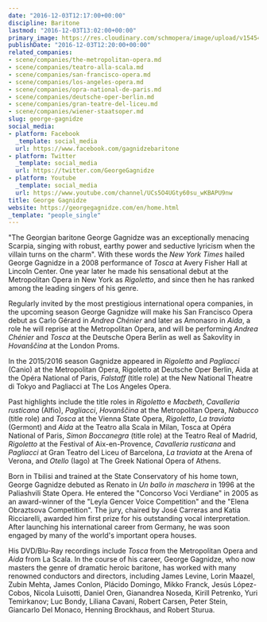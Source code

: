 ```yaml
---
date: "2016-12-03T12:17:00+00:00"
discipline: Baritone
lastmod: "2016-12-03T13:02:00+00:00"
primary_image: https://res.cloudinary.com/schmopera/image/upload/v1545409169/media/webhook-uploads/1480767312698/2016-12-3---George_Gagnidze_Maik_Reishaus.jpg.jpg
publishDate: "2016-12-03T12:20:00+00:00"
related_companies:
- scene/companies/the-metropolitan-opera.md
- scene/companies/teatro-alla-scala.md
- scene/companies/san-francisco-opera.md
- scene/companies/los-angeles-opera.md
- scene/companies/opra-national-de-paris.md
- scene/companies/deutsche-oper-berlin.md
- scene/companies/gran-teatre-del-liceu.md
- scene/companies/wiener-staatsoper.md
slug: george-gagnidze
social_media:
- platform: Facebook
  _template: social_media
  url: https://www.facebook.com/gagnidzebaritone
- platform: Twitter
  _template: social_media
  url: https://twitter.com/GeorgeGagnidze
- platform: Youtube
  _template: social_media
  url: https://www.youtube.com/channel/UCs5O4UGty60su_wKBAPU9nw
title: George Gagnidze
website: https://georgegagnidze.com/en/home.html
_template: "people_single"
---
```


"The Georgian baritone George Gagnidze was an exceptionally menacing Scarpia, singing with robust, earthy power and seductive lyricism when the villain turns on the charm". With these words the *New York Times* hailed George Gagnidze in a 2008 performance of *Tosca* at Avery Fisher Hall at Lincoln Center. One year later he made his sensational debut at the Metropolitan Opera in New York as *Rigoletto*, and since then he has ranked among the leading singers of his genre.

Regularly invited by the most prestigious international opera companies, in the upcoming season George Gagnidze will make his San Francisco Opera debut as Carlo Gérard in *Andrea Chénier* and later as Amonasro in *Aida*, a role he will reprise at the Metropolitan Opera, and will be performing *Andrea Chénier* and *Tosca* at the Deutsche Opera Berlin as well as Šakovlity in *Hovanščina* at the London Proms.

In the 2015/2016 season Gagnidze appeared in *Rigoletto* and *Pagliacci* (Canio) at the Metropolitan Opera, Rigoletto at Deutsche Oper Berlin, Aida at the Opéra National of Paris, *Falstaff* (title role) at the New National Theatre di Tokyo and Pagliacci at The Los Angeles Opera.

Past highlights include the title roles in *Rigoletto* e *Macbeth*, *Cavalleria rusticana* (Alfio), *Pagliacci*, *Hovanščina* at the Metropolitan Opera, *Nabucco* (title role) and *Tosca* at the Vienna State Opera, *Rigoletto*, *La traviata* (Germont) and *Aida* at the Teatro alla Scala in Milan, Tosca at Opéra National of Paris, *Simon Boccanegra* (title role) at the Teatro Real of Madrid, *Rigoletto* at the Festival of Aix-en-Provence, *Cavalleria rusticana* and *Pagliacci* at Gran Teatro del Liceu of Barcelona, *La traviata* at the Arena of Verona, and *Otello* (Iago) at The Greek National Opera of Athens.

Born in Tbilisi and trained at the State Conservatory of his home town, George Gagnidze debuted as Renato in *Un ballo in maschera* in 1996 at the Paliashvili State Opera. He entered the "Concorso Voci Verdiane" in 2005 as an award-winner of the "Leyla Gencer Voice Competition" and the "Elena Obraztsova Competition". The jury, chaired by José Carreras and Katia Ricciarelli, awarded him first prize for his outstanding vocal interpretation. After launching his international career from Germany, he was soon engaged by many of the world's important opera houses.

His DVD/Blu-Ray recordings include *Tosca* from the Metropolitan Opera and *Aida* from La Scala. In the course of his career, George Gagnidze, who now masters the genre of dramatic heroic baritone, has worked with many renowned conductors and directors, including James Levine, Lorin Maazel, Zubin Mehta, James Conlon, Plácido Domingo, Mikko Franck, Jesús López-Cobos, Nicola Luisotti, Daniel Oren, Gianandrea Noseda, Kirill Petrenko, Yuri Temirkanov; Luc Bondy, Liliana Cavani, Robert Carsen, Peter Stein, Giancarlo Del Monaco, Henning Brockhaus, and Robert Sturua.

